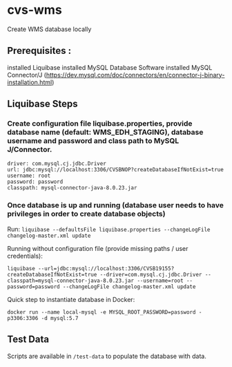 # cvs-wms

Create WMS database locally

## Prerequisites :
installed Liquibase
installed MySQL Database Software
installed MySQL Connector/J (https://dev.mysql.com/doc/connectors/en/connector-j-binary-installation.html)

## Liquibase Steps

### Create configuration file liquibase.properties, provide database name (default: WMS_EDH_STAGING), database username and password and class path to MySQL J/Connector.

```properties
driver: com.mysql.cj.jdbc.Driver
url: jdbc:mysql://localhost:3306/CVSBNOP?createDatabaseIfNotExist=true
username: root
password: password
classpath: mysql-connector-java-8.0.23.jar
```

### Once database is up and running (database user needs to have privileges in order to create database objects)

Run: `liquibase --defaultsFile liquibase.properties --changeLogFile changelog-master.xml update`

Running without configuration file (provide missing paths / user credentials):

`liquibase --url=jdbc:mysql://localhost:3306/CVSB19155?createDatabaseIfNotExist=true --driver=com.mysql.cj.jdbc.Driver --classpath=mysql-connector-java-8.0.23.jar --username=root --password=password --changeLogFile changelog-master.xml update`

Quick step to instantiate database in Docker:

`docker run --name local-mysql -e MYSQL_ROOT_PASSWORD=password -p3306:3306 -d mysql:5.7`

## Test Data
Scripts are available in `/test-data` to populate the database with data.